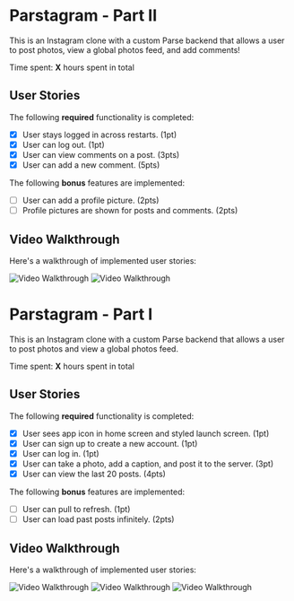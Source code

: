 
# Parstagram - Part II

This is an Instagram clone with a custom Parse backend that allows a user to post photos, view a global photos feed, and add comments!

Time spent: **X** hours spent in total

## User Stories

The following **required** functionality is completed:

- [x] User stays logged in across restarts. (1pt)
- [x] User can log out. (1pt)
- [x] User can view comments on a post. (3pts)
- [x] User can add a new comment. (5pts)

The following **bonus** features are implemented:

- [ ] User can add a profile picture. (2pts)
- [ ] Profile pictures are shown for posts and comments. (2pts)

## Video Walkthrough

Here's a walkthrough of implemented user stories:

<img src='https://media.giphy.com/media/g8VZkWzd9YbXjcX6wr/giphy.gif' title='Video Walkthrough' width='' alt='Video Walkthrough' />



<img src='https://media.giphy.com/media/dqYuVLz8XJpWKnouUA/giphy.gif' title='Video Walkthrough' width='' alt='Video Walkthrough' />


# Parstagram - Part I

This is an Instagram clone with a custom Parse backend that allows a user to post photos and view a global photos feed.

Time spent: **X** hours spent in total

## User Stories

The following **required** functionality is completed:

- [x] User sees app icon in home screen and styled launch screen. (1pt)
- [x] User can sign up to create a new account. (1pt)
- [x] User can log in. (1pt)
- [x] User can take a photo, add a caption, and post it to the server. (3pt)
- [x] User can view the last 20 posts. (4pts)

The following **bonus** features are implemented:

- [ ] User can pull to refresh. (1pt)
- [ ] User can load past posts infinitely. (2pts)

## Video Walkthrough

Here's a walkthrough of implemented user stories:

<img src='https://media.giphy.com/media/6otvtnpG2oSFakOCQf/giphy.gif' title='Video Walkthrough' width='' alt='Video Walkthrough' />

<img src='https://media.giphy.com/media/VTEfStvkLV3a15l11F/giphy.gif' title='Video Walkthrough' width='' alt='Video Walkthrough' />

<img src='https://media.giphy.com/media/Hjk2Oh4R0hpqNBQJtj/giphy.gif' title='Video Walkthrough' width='' alt='Video Walkthrough' />
